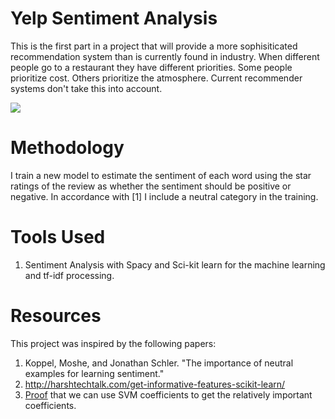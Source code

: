 # Yelp Sentiment Analysis
This is the first part in a project that will provide a more sophisiticated recommendation system than is currently found in industry.
When different people go to a restaurant they have different priorities. Some people prioritize cost. Others prioritize
the atmosphere. Current recommender systems don't take this into account.

![](https://dl.dropboxusercontent.com/u/97258109/Screens/S3588.png)
 
# Methodology
I train a new model to estimate the sentiment of each word using the star ratings of the review as whether the sentiment should 
 be positive or negative. In accordance with [1] I include a neutral category in the training. 


# Tools Used
1. Sentiment Analysis with Spacy and Sci-kit learn for the machine learning and tf-idf processing. 

# Resources
This project was inspired by the following papers:

1. Koppel, Moshe, and Jonathan Schler. "The importance of neutral examples for learning sentiment."
2. http://harshtechtalk.com/get-informative-features-scikit-learn/
3. [Proof](http://axon.cs.byu.edu/Dan/778/papers/Feature%20Selection/guyon2.pdf) that we can use SVM coefficients to 
 get the relatively important coefficients. 